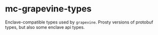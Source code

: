 # mc-grapevine-types

Enclave-compatible types used by `grapevine`.
Prosty versions of protobuf types, but also some enclave api types.

